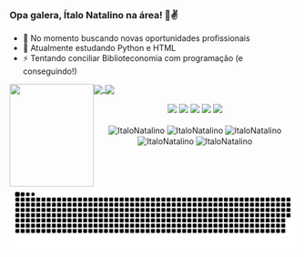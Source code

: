 ### Opa galera, Ítalo Natalino na área! 👋✌

- 🔭 No momento buscando novas oportunidades profissionais
- 🌱 Atualmente estudando Python e HTML
- ⚡ Tentando conciliar Biblioteconomia com programação (e conseguindo!)

<div>
  <a href="https://github.com/ItaloNatalino">
  <img height="140em" align="center" src="https://github-readme-stats.vercel.app/api?username=ItaloNatalino&show_icons=true&theme=vision-friendly-dark&include_all_commits=true&count_private=true"/>
  <img height="140em" align="center" src="https://github-readme-stats.vercel.app/api/top-langs/?username=ItaloNatalino&&layout=compact&hide=shell&theme=vision-friendly-dark"/>
 <img width="148" align="left" height="180" src="https://media.giphy.com/media/WoWm8YzFQJg5i/giphy.gif">
</div>
 <br>
<div  align="center"> 
  <a href="https://https://www.instagram.com/italo.natalino/" target="_blank"><img src="https://img.shields.io/badge/-Instagram-%23E4405F?style=for-the-badge&logo=instagram&logoColor=white" target="_blank"></a>
  <a href="https://www.linkedin.com/in/%C3%ADtalo-natalino-santos-9a9059187/" target="_blank"><img src="https://img.shields.io/badge/-LinkedIn-%230077B5?style=for-the-badge&logo=linkedin&logoColor=white" target="_blank"></a> 
  <a href="italo.natalino@gmail.com" target="_blank"><img src="https://img.shields.io/badge/-Discord-7289DA?style=for-the-badge&logo=discord&logoColor=white" target="_blank"></a> 
    <a href="https://www.facebook.com/italo.natalinosantos" target="_blank"><img src="https://img.shields.io/badge/Facebook-1877F2?style=for-the-badge&logo=facebook&logoColor=white" target="_blank"></a> 
    <a href="Itallus#2863" target="_blank"><img src="https://img.shields.io/badge/-Discord-7289DA?style=for-the-badge&logo=discord&logoColor=white" target="_blank"></a> 
  
<div style="display: inline_block"><br>
	<img align="center" alt="ItaloNatalino" src="https://img.shields.io/badge/Python-3776AB?style=for-the-badge&logo=python&logoColor=white">
  <img align="center" alt="ItaloNatalino" src="https://img.shields.io/badge/HTML-239120?style=for-the-badge&logo=html5&logoColor=white">
  <img align="center" alt="ItaloNatalino" src="https://img.shields.io/badge/JavaScript-F7DF1E?style=for-the-badge&logo=javascript&logoColor=black">
  <img align="center" alt="ItaloNatalino" src="https://img.shields.io/badge/Kotlin-0095D5?&style=for-the-badge&logo=kotlin&logoColor=white">
  <img align="center" alt="ItaloNatalino" src="https://img.shields.io/badge/PHP-777BB4?style=for-the-badge&logo=php&logoColor=white">
  
![Snake animation](https://github.com/ItaloNatalino/ItaloNatalino/blob/output/github-contribution-grid-snake.svg)

	
<!--
**ItaloNatalino/ItaloNatalino** is a ✨ _special_ ✨ repository because its `README.md` (this file) appears on your GitHub profile.

Here are some ideas to get you started:

- 🔭 I’m currently working on ...
- 🌱 I’m currently learning ...
- 👯 I’m looking to collaborate on ...
- 🤔 I’m looking for help with ...
- 💬 Ask me about ...
- 📫 How to reach me: ...
- 😄 Pronouns: ...
- ⚡ Fun fact: ...
-->
